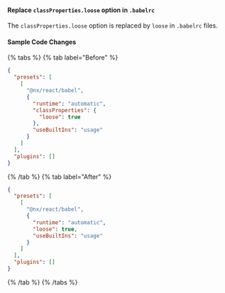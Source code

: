 #### Replace `classProperties.loose` option in `.babelrc`

The `classProperties.loose` option is replaced by `loose` in `.babelrc` files.

#### Sample Code Changes

{% tabs %}
{% tab label="Before" %}

```json {% fileName=".babelrc" %}
{
  "presets": [
    [
      "@nx/react/babel",
      {
        "runtime": "automatic",
        "classProperties": {
          "loose": true
        },
        "useBuiltIns": "usage"
      }
    ]
  ],
  "plugins": []
}
```

{% /tab %}
{% tab label="After" %}

```json {% highlightLines=[7] fileName=".babelrc" %}
{
  "presets": [
    [
      "@nx/react/babel",
      {
        "runtime": "automatic",
        "loose": true,
        "useBuiltIns": "usage"
      }
    ]
  ],
  "plugins": []
}
```

{% /tab %}
{% /tabs %}
